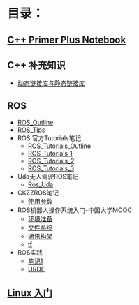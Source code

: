 # 目录：
## [C++ Primer Plus Notebook](./C++Primer&#32;Plus/)

## C++ 补充知识
- [动态链接库与静态链接库](./C++Notebook/动态链接库与静态链接库.md)


## ROS
- [ROS_Outline](./ROS/ROS_Outline.md)
- [ROS_Tips](/ROS/ROS_Tips.md)
- ROS 官方Tutorials笔记
    - [ROS_Tutorials_Outline](./ROS/ROS_Tutorials_Outline.md)
    - [ROS_Tutorials_1](./ROS/ROS_Tutorials_1.md)
    - [ROS_Tutorials_2](./ROS/ROS_Tutorials_2.md)
    - [ROS_Tutorials_3](./ROS/ROS_Tutorials_3.md)
- Uda无人驾驶ROS笔记
    - [Ros_Uda](./ROS/ROS_Uda.md)
- CKZZROS笔记
    - [使用参数](./ROS/ROS_CKZZ_使用参数.md)
- ROS机器人操作系统入门-中国大学MOOC
    - [环境准备](./ROS_MOOC/ROS_prepare.md)
    - [文件系统](./ROS_MOOC/ROS_文件系统.md)
    - [通讯构架](./ROS_MOOC/ROS_通讯构架.md)
    - [tf](ROS_MOOC/ROS_tf.md)
- ROS实践
    - [笔记1](./ROS/ROS1.md)
    - [URDF](./ROS/ROS_urdf.md)


## [Linux 入门](./Linux/)







